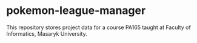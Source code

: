 # pokemon-league-manager
This repository stores project data for a course PA165 taught at Faculty of Informatics, Masaryk University.
